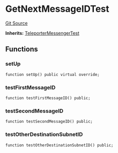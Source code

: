 # GetNextMessageIDTest
[Git Source](https://github.com/ava-labs/teleporter/blob/cadc1420fd95195b094eea855b7496cc71b5be2a/src/Teleporter/tests/GetNextMessageIdTests.t.sol)

**Inherits:**
[TeleporterMessengerTest](/src/Teleporter/tests/TeleporterMessengerTest.t.sol/contract.TeleporterMessengerTest.md)


## Functions
### setUp


```solidity
function setUp() public virtual override;
```

### testFirstMessageID


```solidity
function testFirstMessageID() public;
```

### testSecondMessageID


```solidity
function testSecondMessageID() public;
```

### testOtherDestinationSubnetID


```solidity
function testOtherDestinationSubnetID() public;
```

